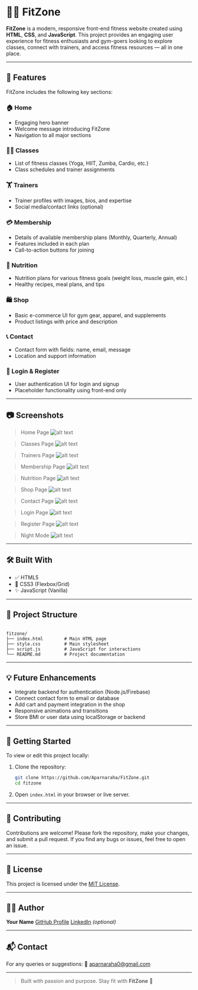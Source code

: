 
# 🏋️‍♀️ FitZone

**FitZone** is a modern, responsive front-end fitness website created using **HTML**, **CSS**, and **JavaScript**. This project provides an engaging user experience for fitness enthusiasts and gym-goers looking to explore classes, connect with trainers, and access fitness resources — all in one place.

---

## 🌟 Features

FitZone includes the following key sections:

### 🏠 Home
- Engaging hero banner
- Welcome message introducing FitZone
- Navigation to all major sections

### 🧘‍♂️ Classes
- List of fitness classes (Yoga, HIIT, Zumba, Cardio, etc.)
- Class schedules and trainer assignments

### 🏋️ Trainers
- Trainer profiles with images, bios, and expertise
- Social media/contact links (optional)

### 💳 Membership
- Details of available membership plans (Monthly, Quarterly, Annual)
- Features included in each plan
- Call-to-action buttons for joining

### 🥗 Nutrition
- Nutrition plans for various fitness goals (weight loss, muscle gain, etc.)
- Healthy recipes, meal plans, and tips

### 🛍️ Shop
- Basic e-commerce UI for gym gear, apparel, and supplements
- Product listings with price and description

### 📞 Contact
- Contact form with fields: name, email, message
- Location and support information

### 🔐 Login & Register
- User authentication UI for login and signup
- Placeholder functionality using front-end only

---

## 📷 Screenshots

> Home Page
![alt text](image.png)

> Classes Page
![alt text](image-5.png)

> Trainers Page
![alt text](image-2.png)

> Membership Page
![alt text](image-4.png)

> Nutrition Page
![alt text](image-6.png)

> Shop Page
![alt text](image-7.png)

> Contact Page
![alt text](image-8.png)

> Login Page 
![alt text](image-9.png)

> Register Page
![alt text](image-10.png)

> Night Mode 
![alt text](image-11.png)
---

## 🛠️ Built With

- ✅ HTML5
- 🎨 CSS3 (Flexbox/Grid)
- ✨ JavaScript (Vanilla)

---

## 📁 Project Structure

```

fitzone/
├── index.html        # Main HTML page
├── style.css         # Main stylesheet
├── script.js         # JavaScript for interactions
└── README.md         # Project documentation

````

---

## 💡 Future Enhancements

- Integrate backend for authentication (Node.js/Firebase)
- Connect contact form to email or database
- Add cart and payment integration in the shop
- Responsive animations and transitions
- Store BMI or user data using localStorage or backend

---

## 🚀 Getting Started

To view or edit this project locally:

1. Clone the repository:
   ```bash
   git clone https://github.com/Aparnaraha/FitZone.git
   cd fitzone
2. Open `index.html` in your browser or live server.

---

## 🤝 Contributing

Contributions are welcome! Please fork the repository, make your changes, and submit a pull request. If you find any bugs or issues, feel free to open an issue.

---

## 📄 License

This project is licensed under the [MIT License](LICENSE).

---

## 🙋‍♀️ Author

**Your Name**
[GitHub Profile](https://github.com/Aparnaraha)
[LinkedIn](https://linkedin.com/in/aparnaraha0) *(optional)*

---

## 📬 Contact

For any queries or suggestions:
📧 [aparnaraha0@gmail.com](mailto:aparnaraha0@gmail.com)

---

> Built with passion and purpose. Stay fit with **FitZone** 💪


